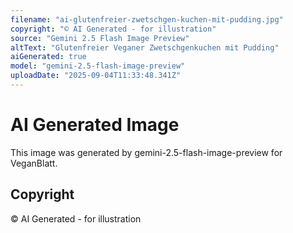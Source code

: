 ```yaml
---
filename: "ai-glutenfreier-zwetschgen-kuchen-mit-pudding.jpg"
copyright: "© AI Generated - for illustration"
source: "Gemini 2.5 Flash Image Preview"
altText: "Glutenfreier Veganer Zwetschgenkuchen mit Pudding"
aiGenerated: true
model: "gemini-2.5-flash-image-preview"
uploadDate: "2025-09-04T11:33:48.341Z"
---
```


# AI Generated Image

This image was generated by gemini-2.5-flash-image-preview for VeganBlatt.

## Copyright
© AI Generated - for illustration
